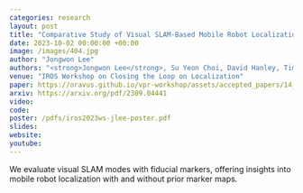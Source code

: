 ```yaml
---
categories: research
layout: post
title: "Comparative Study of Visual SLAM-Based Mobile Robot Localization Using Fiducial Markers"
date: 2023-10-02 00:00:00 +00:00
image: /images/404.jpg
author: "Jongwon Lee"
authors: "<strong>Jongwon Lee</strong>, Su Yeon Choi, David Hanley, Timothy Bretl"
venue: "IROS Workshop on Closing the Loop on Localization"
paper: https://oravus.github.io/vpr-workshop/assets/accepted_papers/14_comparative_study_of_visual_sl.pdf
arxiv: https://arxiv.org/pdf/2309.04441
video: 
code: 
poster: /pdfs/iros2023ws-jlee-poster.pdf
slides: 
website: 
youtube: 
---
```

We evaluate visual SLAM modes with fiducial markers, offering insights into mobile robot localization with and without prior marker maps.